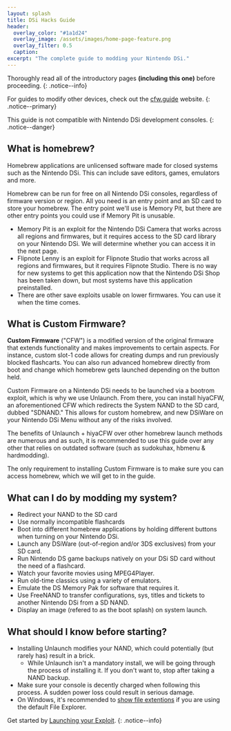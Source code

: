 ```yaml
---
layout: splash
title: DSi Hacks Guide
header:
  overlay_color: "#1a1d24"
  overlay_image: /assets/images/home-page-feature.png
  overlay_filter: 0.5
  caption:
excerpt: "The complete guide to modding your Nintendo DSi."
---
```


Thoroughly read all of the introductory pages **(including this one)** before proceeding.
{: .notice--info}

For guides to modify other devices, check out the [cfw.guide](https://cfw.guide) website.
{: .notice--primary}

This guide is not compatible with Nintendo DSi development consoles.
{: .notice--danger}

## What is homebrew?

Homebrew applications are unlicensed software made for closed systems such as the Nintendo DSi. This can include save editors, games, emulators and more.

Homebrew can be run for free on all Nintendo DSi consoles, regardless of firmware version or region. All you need is an entry point and an SD card to store your homebrew. The entry point we'll use is Memory Pit, but there are other entry points you could use if Memory Pit is unusable.

- Memory Pit is an exploit for the Nintendo DSi Camera that works across all regions and firmwares, but it requires access to the SD card library on your Nintendo DSi. We will determine whether you can access it in the next page.
- Flipnote Lenny is an exploit for Flipnote Studio that works across all regions and firmwares, but it requires Flipnote Studio. There is no way for new systems to get this application now that the Nintendo DSi Shop has been taken down, but most systems have this application preinstalled.
- There are other save exploits usable on lower firmwares. You can use it when the time comes.

## What is Custom Firmware?

**Custom Firmware** ("CFW") is a modified version of the original firmware that extends functionality and makes improvements to certain aspects. For instance, custom slot-1 code allows for creating dumps and run previously blocked flashcarts. You can also run advanced homebrew directly from boot and change which homebrew gets launched depending on the button held.

Custom Firmware on a Nintendo DSi needs to be launched via a bootrom exploit, which is why we use Unlaunch. From there, you can install hiyaCFW, an aforementioned CFW which redirects the System NAND to the SD card, dubbed "SDNAND." This allows for custom homebrew, and new DSiWare on your Nintendo DSi Menu without any of the risks involved.

The benefits of Unlaunch + hiyaCFW over other homebrew launch methods are numerous and as such, it is recommended to use this guide over any other that relies on outdated software (such as sudokuhax, hbmenu & hardmodding).

The only requirement to installing Custom Firmware is to make sure you can access homebrew, which we will get to in the guide.

## What can I do by modding my system?

- Redirect your NAND to the SD card
- Use normally incompatible flashcards
- Boot into different homebrew applications by holding different buttons when turning on your Nintendo DSi.
- Launch any DSiWare (out-of-region and/or 3DS exclusives) from your SD card.
- Run Nintendo DS game backups natively on your DSi SD card without the need of a flashcard.
- Watch your favorite movies using MPEG4Player.
- Run old-time classics using a variety of emulators.
- Emulate the DS Memory Pak for software that requires it.
- Use FreeNAND to transfer configurations, sys, titles and tickets to another Nintendo DSi from a SD NAND.
- Display an image (refered to as the boot splash) on system launch.

## What should I know before starting?

- Installing Unlaunch modifies your NAND, which could potentially (but rarely has) result in a brick.
  - While Unlaunch isn't a mandatory install, we will be going through the process of installing it. If you don't want to, stop after taking a NAND backup.
- Make sure your console is decently charged when following this process. A sudden power loss could result in serious damage.
- On Windows, it's recommended to [show file extentions](file-extensions-(windows)) if you are using the default File Explorer.

Get started by [Launching your Exploit](exploit-launch).
{: .notice--info}
